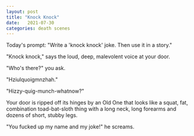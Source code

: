 ```yaml
---
layout: post
title: "Knock Knock"
date:   2021-07-30
categories: death scenes
---
```

Today's prompt: "Write a 'knock knock' joke. Then use it in a story."

"Knock knock," says the loud, deep, malevolent voice at your door.

"Who's there?" you ask.

"Hziulquoigmnzhah."

"Hizzy-quig-munch-whatnow?"

Your door is ripped off its hinges by an Old One that looks like a squat, fat, combination toad-bat-sloth thing with a long neck, long forearms and dozens of short, stubby legs.

"You fucked up my name and my joke!" he screams.
